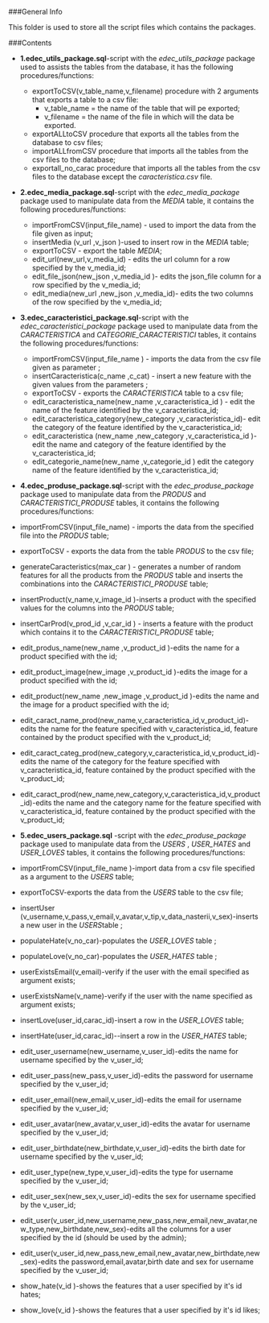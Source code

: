 ###General Info

This folder is used to store all the script files which contains the packages.

###Contents

 

 - **1.edec_utils_package.sql**-script with the *edec_utils_package* package used to assists the tables from the database, it has the following procedures/functions: 
	 - exportToCSV(v_table_name,v_filename) procedure with 2 arguments that exports a table to a csv file:
		 - v_table_name = the name of the table that will pe exported;
		 - v_filename = the name of the file in which will the data be exported.
	 -  exportALLtoCSV procedure that exports all the tables from the database to csv files;
	 -  importALLfromCSV  procedure that imports all the tables from the csv files to the database;
	 -  exportall_no_carac procedure that imports all the tables from the csv files to the database except the *caracteristica.csv* file.

  

 - **2.edec_media_package.sql**-script with the *edec_media_package* package used to manipulate data from the *MEDIA* table, it contains the following procedures/functions:
	 -  importFromCSV(input_file_name) - used to import the data from the file given as input;
     -  insertMedia (v_url ,v_json )-used to insert row in the *MEDIA* table;
     -  exportToCSV - export the table *MEDIA*;
     -  edit_url(new_url,v_media_id) - edits the url column for a row specified by the v_media_id;
     - edit_file_json(new_json ,v_media_id )- edits the json_file column for a row specified by the v_media_id;
     - edit_media(new_url ,new_json ,v_media_id)- edits the two columns of the row specified by the v_media_id;
 - **3.edec_caracteristici_package.sql**-script with the *edec_caracteristici_package* package used to manipulate data from the *CARACTERISTICA* and *CATEGORIE_CARACTERISTICI* tables, it contains the following procedures/functions:
 
	 - importFromCSV(input_file_name ) - imports the data from the csv file given as parameter ;
     - insertCaracteristica(c_name ,c_cat) - insert a new feature with the given values from the parameters ;
     - exportToCSV - exports the *CARACTERISTICA* table to a csv file;
     - edit_caracteristica_name(new_name ,v_caracteristica_id ) - edit the name of the feature identified by the v_caracteristica_id;
	 - edit_caracteristica_category(new_category ,v_caracteristica_id)- edit the category of the feature identified by the v_caracteristica_id;
	 - edit_caracteristica (new_name ,new_category ,v_caracteristica_id )- edit the name and category of the feature identified by the v_caracteristica_id;
	 - edit_categorie_name(new_name ,v_categorie_id ) edit the category name of the feature identified by the v_caracteristica_id;
 - **4.edec_produse_package.sql**-script with the *edec_produse_package* package used to manipulate data from the *PRODUS* and *CARACTERISTICI_PRODUSE* tables, it contains the following procedures/functions: 
 -  importFromCSV(input_file_name) - imports the data from the specified file into the *PRODUS* table;
 - exportToCSV - exports the data from the table *PRODUS* to the csv file;
 - generateCaracteristics(max_car ) - generates a number of random features for all the products from the  *PRODUS* table and inserts the combinations into the *CARACTERISTICI_PRODUSE* table;
 - insertProduct(v_name,v_image_id )-inserts a product with the specified values for the columns into the *PRODUS* table;
 - insertCarProd(v_prod_id ,v_car_id ) - inserts a feature with the product which contains it to the *CARACTERISTICI_PRODUSE* table;                        
 - edit_produs_name(new_name ,v_product_id )-edits the name for a product specified with the id;
 - edit_product_image(new_image ,v_product_id )-edits the image for a product specified with the id;
 - edit_product(new_name ,new_image ,v_product_id )-edits the name and the image for a product specified with the id;
 - edit_caract_name_prod(new_name,v_caracteristica_id,v_product_id)-edits the name for the feature specified with v_caracteristica_id, feature contained by the product specified with the v_product_id;
 - edit_caract_categ_prod(new_category,v_caracteristica_id,v_product_id)-edits the name of the category for the feature specified with v_caracteristica_id, feature contained by the product specified with the v_product_id;
 - edit_caract_prod(new_name,new_category,v_caracteristica_id,v_product_id)-edits the name and the category name for the feature specified with v_caracteristica_id, feature contained by the product specified with the v_product_id;
 - **5.edec_users_package.sql** -script with the *edec_produse_package* package used to manipulate data from the *USERS* , *USER_HATES* and *USER_LOVES* tables, it contains the following procedures/functions: 
  
  -  importFromCSV(input_file_name )-import data from a csv file specified as a argument to the *USERS* table;
  - exportToCSV-exports the data from the *USERS* table to the csv file;
  - insertUser (v_username,v_pass,v_email,v_avatar,v_tip,v_data_nasterii,v_sex)-inserts a new user in the *USERS*table ;
  - populateHate(v_no_car)-populates the *USER_LOVES* table ;
  - populateLove(v_no_car)-populates the *USER_HATES* table ;
  - userExistsEmail(v_email)-verify if the user with the email specified as argument exists;
  - userExistsName(v_name)-verify if the user with the name specified as argument exists;
  - insertLove(user_id,carac_id)-insert a row in the *USER_LOVES* table;
  - insertHate(user_id,carac_id)--insert a row in the *USER_HATES* table;
  - edit_user_username(new_username,v_user_id)-edits the name for username specified by the v_user_id;
  - edit_user_pass(new_pass,v_user_id)-edits the password for username specified by the v_user_id;
  - edit_user_email(new_email,v_user_id)-edits the email for username specified by the v_user_id;
  - edit_user_avatar(new_avatar,v_user_id)-edits the avatar for username specified by the v_user_id;
  - edit_user_birthdate(new_birthdate,v_user_id)-edits the birth date for username specified by the v_user_id;
  - edit_user_type(new_type,v_user_id)-edits the type for username specified by the v_user_id;
  - edit_user_sex(new_sex,v_user_id)-edits the sex for username specified by the v_user_id;
  - edit_user(v_user_id,new_username,new_pass,new_email,new_avatar,new_type,new_birthdate,new_sex)-edits all the columns for a user specified by the id (should be used by the admin);
  - edit_user(v_user_id,new_pass,new_email,new_avatar,new_birthdate,new_sex)-edits the password,email,avatar,birth date and sex for username specified by the v_user_id;
  - show_hate(v_id )-shows the features that a user specified by it's id hates;
  - show_love(v_id )-shows the features that a user specified by it's id likes;

	
